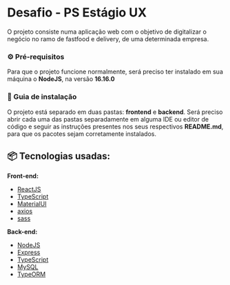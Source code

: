 # Desafio - PS Estágio UX

O projeto consiste numa aplicação web com o objetivo de digitalizar o negócio no ramo de fastfood e delivery, de uma determinada empresa.

### ⚙️ Pré-requisitos

Para que o projeto funcione normalmente, será preciso ter instalado em sua máquina o **NodeJS**, na versão **16.16.0**

### 🔨 Guia de instalação

O projeto está separado em duas pastas: **frontend** e **backend**. Será preciso abrir cada uma das pastas separadamente em alguma IDE ou editor de código e seguir as instruções presentes nos seus respectivos **README.md**, para que os pacotes sejam corretamente instalados.

## 📦 Tecnologias usadas:

**Front-end:**
* [ReactJS](https://react.dev/)
* [TypeScript](https://www.typescriptlang.org/)
* [MaterialUI](https://mui.com/)
* [axios](https://axios-http.com/ptbr/)
* [sass](https://sass-lang.com/)

**Back-end:**
* [NodeJS](https://nodejs.org/)
* [Express](https://expressjs.com/pt-br/)
* [TypeScript](https://www.typescriptlang.org/) 
* [MySQL](https://www.mysql.com/)
* [TypeORM](https://typeorm.io/)